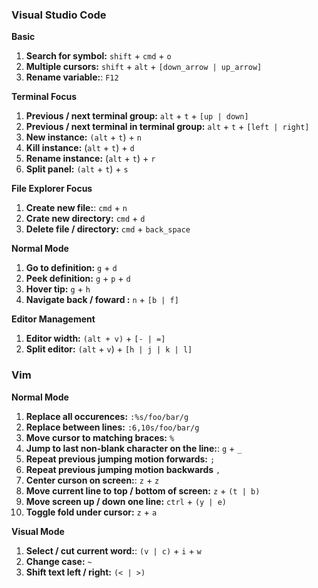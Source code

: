
### Visual Studio Code

**Basic**

1. **Search for symbol:** `shift` + `cmd` + `o`
2. **Multiple cursors:** `shift` + `alt` + `[down_arrow | up_arrow]`
3. **Rename variable:**: `F12`

**Terminal Focus**

1. **Previous / next terminal group:** `alt` + `t` + `[up | down]`
2. **Previous / next terminal in terminal group:** `alt` + `t` + `[left | right]`
3. **New instance:** `(alt` + `t`) + `n`
4. **Kill instance:** (`alt` + `t`) + `d`
5. **Rename instance:** (`alt` + `t`) + `r`
6. **Split panel:** `(alt` + `t`) + `s`

**File Explorer Focus**

1. **Create new file:**: `cmd` + `n`
2. **Crate new directory:** `cmd` + `d`
3. **Delete file / directory:** `cmd` + `back_space`

**Normal Mode**

1. **Go to definition:** `g` + `d`
2. **Peek definition:** `g` + `p` + `d`
3. **Hover tip:** `g` + `h`
4. **Navigate back / foward :** `n` + `[b | f]`

**Editor Management**

1. **Editor width:** `(alt + v)` + `[- | =]`
2. **Split editor:** `(alt` + `v`) + `[h | j | k | l]`


### Vim

**Normal Mode**

1. **Replace all occurences:** `:%s/foo/bar/g`
2. **Replace between lines:** `:6,10s/foo/bar/g`
3. **Move cursor to matching braces:** `%`
4. **Jump to last non-blank character on the line:**: `g` + `_`
5. **Repeat previous jumping motion forwards:** `;`
6. **Repeat previous jumping motion backwards** `,`
7. **Center curson on screen:**: `z` + `z`
8. **Move current line to top / bottom of screen:** `z` + `(t | b)`
9. **Move screen up / down one line:** `ctrl` + `(y | e)`
10. **Toggle fold under cursor:** `z` + `a`

**Visual Mode**

1. **Select / cut current word:**: `(v | c)` + `i` + `w`
2. **Change case:** `~`
3. **Shift text left / right:** `(< | >)`
